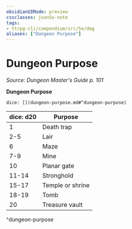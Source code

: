 ```yaml
---
obsidianUIMode: preview
cssclasses: json5e-note
tags:
- ttrpg-cli/compendium/src/5e/dmg
aliases: ["Dungeon Purpose"]
---
```

# Dungeon Purpose
*Source: Dungeon Master's Guide p. 101* 

**Dungeon Purpose**

`dice: [](dungeon-purpose.md#^dungeon-purpose)`

| dice: d20 | Purpose |
|-----------|---------|
| 1 | Death trap |
| 2-5 | Lair |
| 6 | Maze |
| 7-9 | Mine |
| 10 | Planar gate |
| 11-14 | Stronghold |
| 15-17 | Temple or shrine |
| 18-19 | Tomb |
| 20 | Treasure vault |
^dungeon-purpose